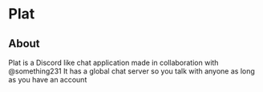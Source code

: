 # Plat

## About
Plat is a Discord like chat application made in collaboration with @something231
It has a global chat server so you talk with anyone as long as you have an account
